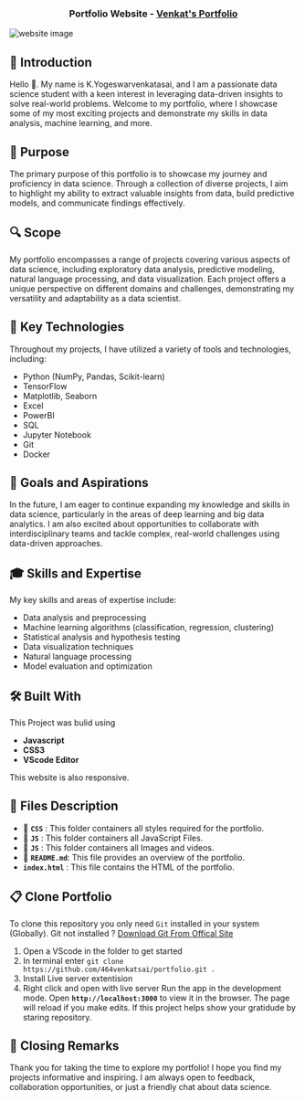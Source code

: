 <h3 align="center">
  Portfolio Website -
  <a href="https://464venkatsai.github.io/portfolio/" title="Venkatsai's Portfolio"> Venkat's Portfolio</a>
</h3>

![website image](https://github.com/464venkatsai/portfolio/assets/112299999/c4f9a015-acb3-4916-a5f6-d7ee727298ed)

##  🎤 Introduction
 Hello 👋. My name is K.Yogeswarvenkatasai, and I am a passionate data science student with a keen interest in leveraging data-driven insights to solve real-world problems. Welcome to my portfolio, where I showcase some of my most exciting projects and demonstrate my skills in data analysis, machine learning, and more.

## 🎯 Purpose
The primary purpose of this portfolio is to showcase my journey and proficiency in data science. Through a collection of diverse projects, I aim to highlight my ability to extract valuable insights from data, build predictive models, and communicate findings effectively.

## 🔍 Scope
My portfolio encompasses a range of projects covering various aspects of data science, including exploratory data analysis, predictive modeling, natural language processing, and data visualization. Each project offers a unique perspective on different domains and challenges, demonstrating my versatility and adaptability as a data scientist.

## 🥷 Key Technologies
Throughout my projects, I have utilized a variety of tools and technologies, including:
<ul>
  <li>Python (NumPy, Pandas, Scikit-learn)</li>
  <li>TensorFlow</li>
  <li>Matplotlib, Seaborn</li>
  <li>Excel</li>
  <li>PowerBI</li>
  <li>SQL</li>
  <li>Jupyter Notebook</li>
  <li>Git</li>
  <li>Docker</li>
</ul>

## 🌟 Goals and Aspirations
In the future, I am eager to continue expanding my knowledge and skills in data science, particularly in the areas of deep learning and big data analytics. I am also excited about opportunities to collaborate with interdisciplinary teams and tackle complex, real-world challenges using data-driven approaches.

##  🎓 Skills and Expertise
My key skills and areas of expertise include:
<ul>
  <li>Data analysis and preprocessing</li>
  <li>Machine learning algorithms (classification, regression, clustering)</li>
  <li>Statistical analysis and hypothesis testing</li>
  <li>Data visualization techniques</li>
  <li>Natural language processing</li>
  <li>Model evaluation and optimization</li>
</ul>


## 🛠️ Built With 
  This Project was bulid using 
  - **Javascript**
  - **CSS3**
  - **VScode Editor**

This website is also responsive.

## 📁 Files Description
  - 📁 **`CSS`** : This folder containers all styles required for the portfolio.
  - 📁 **`JS`** : This folder containers all JavaScript Files.
  - 📁 **`JS`** : This folder containers all  Images and videos. 
  - 📘 **`README.md`**: This file provides an overview of the portfolio.
  -  **`index.html`** : This file contains the HTML of the portfolio.

## 📋 Clone Portfolio
To clone this repository you only need `Git` installed in your system (Globally).
Git not installed ? <a href="https://git-scm.com/download/win">Download Git From Offical Site</a>
1. Open a VScode in the folder to get started
2. In terminal enter `git clone https://github.com/464venkatsai/portfolio.git .`
3. Install Live server extentision
4. Right click and open with live server
Run the app in the development mode.
Open **`http://localhost:3000`** to view it in the browser. The page will reload if you make edits.
If this project helps show your gratidude by staring repository.

## 🎉 Closing Remarks
Thank you for taking the time to explore my portfolio! I hope you find my projects informative and inspiring. I am always open to feedback, collaboration opportunities, or just a friendly chat about data science.

  

